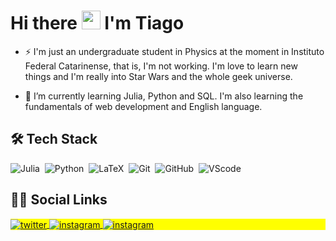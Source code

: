 # Hi there <img src="https://raw.githubusercontent.com/kaueMarques/kaueMarques/master/hi.gif" width="30px"> I'm Tiago

<!--- - <p> 🔭 I’m currently working on ...</p> -->

- <p> ⚡ I'm just an undergraduate student in Physics at the moment in Instituto Federal Catarinense, that is, I'm not working. I'm love to learn new things and I'm really into Star Wars and the whole geek universe. </p>

- <p> 🌱 I’m currently learning Julia, Python and SQL. I'm also learning the fundamentals of web development and English language. </p>

<!--- - <p> 👯 I’m looking to collaborate on ... </p> -->

## 🛠️ Tech Stack

![Julia](https://img.shields.io/badge/-Julia-EAEDED?style=flat&logo=julia)&nbsp;
![Python](https://img.shields.io/badge/-Python-EAEDED?style=?style=flat&logo=python)&nbsp;
![LaTeX](https://img.shields.io/badge/-LaTeX-EAEDED?style=flat&logo=LaTeX&logoColor=1EA155)&nbsp;
![Git](https://img.shields.io/badge/-Git-EAEDED?style=?style=for-the-badge&logo=git)&nbsp;
![GitHub](https://img.shields.io/badge/-GitHub-EAEDED?style=?style=flat&logo=github&logoColor=2A2E34)&nbsp;
![VScode](https://img.shields.io/badge/-VSCode-EAEDED?style=?style=flat&logo=visual%20studio%20code&logoColor=7198EA)&nbsp;
<!--- ![]()&nbsp; -->

## 👨🏽 Social Links

<p align="left" style="background:yellow">
<a href="https://twitter.com/tiaggofg" target="_blank">
  <img align="center" src="https://img.shields.io/badge/-Twitter-4F7BD8?fstyle=flatl&logo=twitter&logoColor=FCFCFC" alt="twitter"/>  
</a>
<!--- <a href="https://linkedin.com/" target="_blank">
  <img align="center" src="https://img.shields.io/badge/-tiaggofg-FFFFFF?style=flat&logo=linkedin" alt="linkedin"/>
</a> -->
<a href="https://instagram.com/tiaggofg" target="_blank">
 <img align="center" src="https://img.shields.io/badge/-Instagram-DD6077?fstyle=flatl&logo=instagram&logoColor=FCFCFC" alt="instagram"/>
</a>
  <a href="tiago.fernandes.godoy@gmail.com" target="_blank">
 <img align="center" src="https://img.shields.io/badge/-Gmail-38373D?fstyle=flatl&logo=gmail&logoColor=FCFCFC" alt="instagram"/>
</a>
</p>
